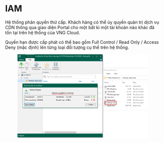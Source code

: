 # IAM

Hệ thống phân quyền thứ cấp. Khách hàng có thể ủy quyền quản trị dịch vụ CDN thông qua giao diện Portal cho một bất kì một tài khoản nào khác đã tồn tại trên hệ thống của VNG Cloud.

Quyền hạn được cấp phát có thể bao gồm Full Control / Read Only / Access Deny (mặc định) lên từng loại đối tượng cụ thể trên hệ thống.

<figure><img src="../../.gitbook/assets/image (268).png" alt=""><figcaption></figcaption></figure>
